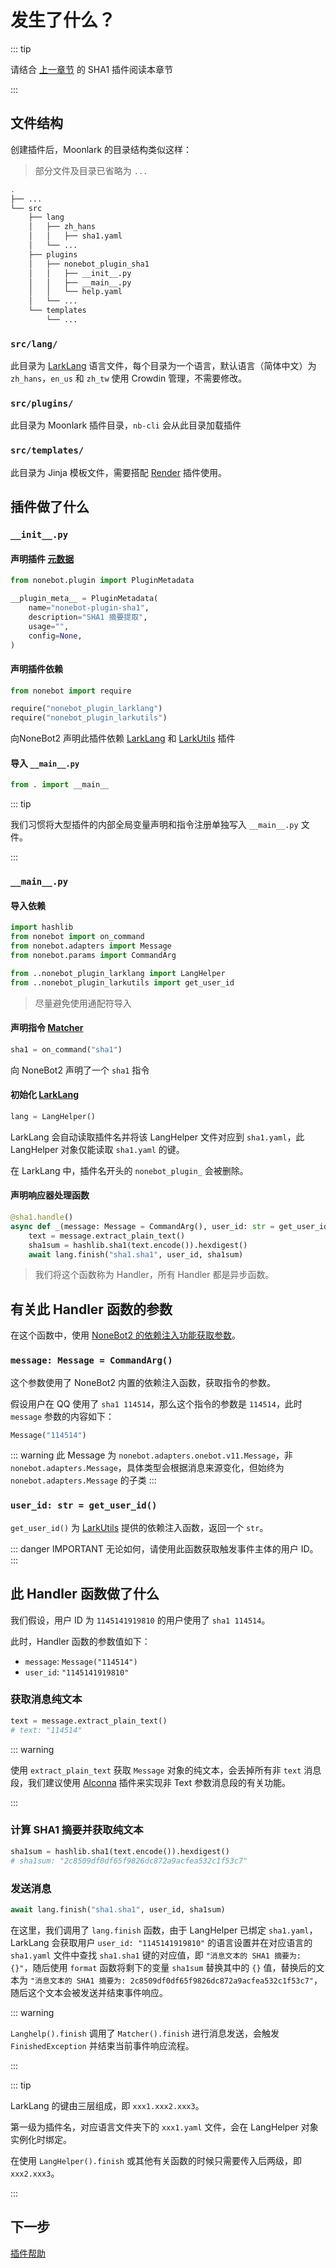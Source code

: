 # 发生了什么？

::: tip

请结合 [上一章节][1] 的 SHA1 插件阅读本章节

:::

## 文件结构

创建插件后，Moonlark 的目录结构类似这样：

> 部分文件及目录已省略为 `...`

```bash
.
├── ...
└── src
    ├── lang
    │   ├── zh_hans
    │   │   ├── sha1.yaml
    │   └── ...
    ├── plugins
    │   ├── nonebot_plugin_sha1
    │   │   ├── __init__.py
    │   │   ├── __main__.py
    │   │   └── help.yaml
    │   └── ...
    └── templates
        └── ...
```

### `src/lang/`

此目录为 [LarkLang][2] 语言文件，每个目录为一个语言，默认语言（简体中文）为 `zh_hans`，`en_us` 和 `zh_tw` 使用 Crowdin 管理，不需要修改。

### `src/plugins/`

此目录为 Moonlark 插件目录，`nb-cli` 会从此目录加载插件

### `src/templates/`

此目录为 Jinja 模板文件，需要搭配 [Render][3] 插件使用。


## 插件做了什么

### `__init__.py`

#### 声明插件 [元数据][4]

```python
from nonebot.plugin import PluginMetadata

__plugin_meta__ = PluginMetadata(
    name="nonebot-plugin-sha1",
    description="SHA1 摘要提取",
    usage="",
    config=None,
)
```

#### 声明插件依赖

```python
from nonebot import require

require("nonebot_plugin_larklang")
require("nonebot_plugin_larkutils")
```

向NoneBot2 声明此插件依赖 [LarkLang][2] 和 [LarkUtils][5] 插件

#### 导入 `__main__.py`

```python
from . import __main__
```

::: tip

我们习惯将大型插件的内部全局变量声明和指令注册单独写入 `__main__.py` 文件。

:::

### `__main__.py`

#### 导入依赖

```python
import hashlib
from nonebot import on_command
from nonebot.adapters import Message
from nonebot.params import CommandArg

from ..nonebot_plugin_larklang import LangHelper
from ..nonebot_plugin_larkutils import get_user_id
```

> 尽量避免使用通配符导入

#### 声明指令 [Matcher][6]

```python
sha1 = on_command("sha1")
```

向 NoneBot2 声明了一个 `sha1` 指令

#### 初始化 [LarkLang][2]

```python
lang = LangHelper()
```

LarkLang 会自动读取插件名并将该 LangHelper 文件对应到 `sha1.yaml`，此 LangHelper 对象仅能读取 `sha1.yaml` 的键。

在 LarkLang 中，插件名开头的 `nonebot_plugin_` 会被删除。

#### 声明响应器处理函数

```python
@sha1.handle()
async def _(message: Message = CommandArg(), user_id: str = get_user_id()) -> None:
    text = message.extract_plain_text()
    sha1sum = hashlib.sha1(text.encode()).hexdigest()
    await lang.finish("sha1.sha1", user_id, sha1sum)
```

> 我们将这个函数称为 Handler，所有 Handler 都是异步函数。


## 有关此 Handler 函数的参数

在这个函数中，使用 [NoneBot2 的依赖注入功能获取参数][7]。

### `message: Message = CommandArg()`

这个参数使用了 NoneBot2 内置的依赖注入函数，获取指令的参数。

假设用户在 QQ 使用了 `sha1 114514`，那么这个指令的参数是 `114514`，此时 `message` 参数的内容如下：

```python
Message("114514")
```

::: warning
此 Message 为 `nonebot.adapters.onebot.v11.Message`，非 `nonebot.adapters.Message`，具体类型会根据消息来源变化，但始终为 `nonebot.adapters.Message` 的子类
:::

### `user_id: str = get_user_id()`

`get_user_id()` 为 [LarkUtils][5] 提供的依赖注入函数，返回一个 `str`。

::: danger IMPORTANT
无论如何，请使用此函数获取触发事件主体的用户 ID。
:::

## 此 Handler 函数做了什么

我们假设，用户 ID 为 `1145141919810` 的用户使用了 `sha1 114514`。

此时，Handler 函数的参数值如下：

- `message`: `Message("114514")`
- `user_id`: `"1145141919810"`

### 获取消息纯文本

```python
text = message.extract_plain_text()
# text: "114514"
```

::: warning

使用 `extract_plain_text` 获取 `Message` 对象的纯文本，会丢掉所有非 `text` 消息段，我们建议使用 [Alconna][8] 插件来实现非 Text 参数消息段的有关功能。

:::

### 计算 SHA1 摘要并获取纯文本

```python
sha1sum = hashlib.sha1(text.encode()).hexdigest()
# sha1sum: "2c8509df0df65f9826dc872a9acfea532c1f53c7"
```

### 发送消息

```python
await lang.finish("sha1.sha1", user_id, sha1sum)
```

在这里，我们调用了 `lang.finish` 函数，由于 LangHelper 已绑定 `sha1.yaml`，LarkLang 会获取用户 `user_id: "1145141919810"` 的语言设置并在对应语言的 `sha1.yaml` 文件中查找 `sha1.sha1` 键的对应值，即 `"消息文本的 SHA1 摘要为: {}"`，随后使用 `format` 函数将剩下的变量 `sha1sum` 替换其中的 `{}` 值，替换后的文本为 `"消息文本的 SHA1 摘要为: 2c8509df0df65f9826dc872a9acfea532c1f53c7"`，随后这个文本会被发送并结束事件响应。

::: warning

`Langhelp().finish` 调用了 `Matcher().finish` 进行消息发送，会触发 `FinishedException` 并结束当前事件响应流程。

:::

::: tip

LarkLang 的键由三层组成，即 `xxx1.xxx2.xxx3`。

第一级为插件名，对应语言文件夹下的 `xxx1.yaml` 文件，会在 LangHelper 对象实例化时绑定。

在使用 `LangHelper().finish` 或其他有关函数的时候只需要传入后两级，即 `xxx2.xxx3`。

:::

## 下一步

[插件帮助][9]

[1]: first-plugin
[2]: /plugins/lang
[3]: /plugins/render
[4]: https://nonebot.dev/docs/advanced/plugin-info#%E6%8F%92%E4%BB%B6%E5%85%83%E6%95%B0%E6%8D%AE
[5]: /plugins/utils
[6]: https://nonebot.dev/docs/tutorial/matcher
[7]: https://nonebot.dev/docs/tutorial/event-data
[8]: https://github.com/nonebot/plugin-alconna
[9]: plugin-help
